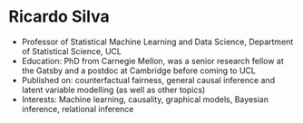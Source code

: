 # Ricardo Silva

- Professor of Statistical Machine Learning and Data Science, Department of Statistical Science, UCL
- Education: PhD from Carnegie Mellon, was a senior research fellow at the Gatsby and a postdoc at Cambridge before coming to UCL
- Published on: counterfactual fairness, general causal inference and latent variable modelling (as well as other topics)
- Interests: Machine learning, causality, graphical models, Bayesian inference, relational inference
